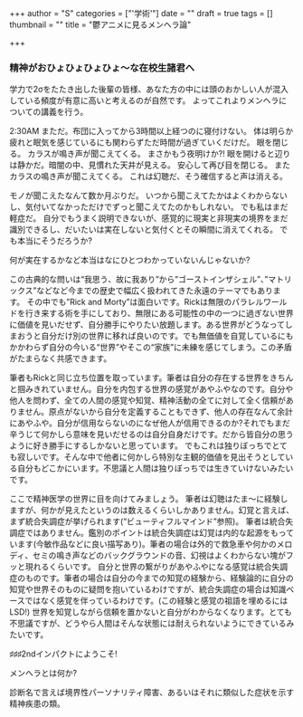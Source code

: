 +++
author = "S"
categories = ["'学術'"]
date = ""
draft = true
tags = []
thumbnail = ""
title = "鬱アニメに見るメンヘラ論"

+++
### 精神がおひょひょひょひょ～な在校生諸君へ

学力で2σをたたき出した後輩の皆様、あなた方の中には頭のおかしい人が混入している頻度が有意に高いと考えるのが自然です。
よってこれよりメンヘラについての講義を行う。

2:30AM
まただ。布団に入ってから3時間以上経つのに寝付けない。
体は明らか疲れと眠気を感じているにも関わらずただ時間が過ぎていくだけだ。
眼を閉じる。
カラスが鳴き声が聞こえてくる。
まさかもう夜明けか?!
眼を開けると辺りは静かだ。暗闇の中、見慣れた天井が見える。
安心して再び目を閉じる。
またカラスの鳴き声が聞こえてくる。
これは幻聴だ、そう確信すると声は消える。

モノが聞こえたなんて数か月ぶりだ。
いつから聞こえてたかはよくわからないし、気付いてなかっただけでずっと聞こえてたのかもしれない。
でも私はまだ軽症だ。
自分でもうまく説明できないが、感覚的に現実と非現実の境界をまだ識別できるし、だいたいは実在しないと気付くとその瞬間に消えてくれる。
でも本当にそうだろうか?

何が実在するかなど本当はなにひとつわかっていないんじゃないか?

この古典的な問いは“我思う、故に我あり”から”ゴーストインザシェル”、”マトリックス”などなど今までの歴史で幅広く扱われてきた永遠のテーマでもあります。
その中でも”Rick and Morty”は面白いです。Rickは無限のパラレルワールドを行き来する術を手にしており、無限にある可能性の中の一つに過ぎない世界に価値を見いだせず、自分勝手にやりたい放題します。ある世界がどうなってしまおうと自分だけ別の世界に移れば良いのです。でも無価値を自覚しているにもかかわらず自分の今いる“世界”やそこの“家族”に未練を感じてしまう。この矛盾がたまらなく共感できます。

筆者もRickと同じ立ち位置を取っています。筆者は自分の存在する世界をきちんと掴みきれていません。自分を内包する世界の感覚があやふやなのです。自分や他人を問わず、全ての人間の感覚や知覚、精神活動の全てに対して全く信頼がありません。原点がないから自分を定義することもできず、他人の存在なんて余計にあやふや。自分が信用ならないのになぜ他人が信用できるのか?それでもまだ辛うじて何かしら意味を見いだせるのは自分自身だけです。だから皆自分の思うように好き勝手にするしかないと思っています。 でもこれは独りぼっちでとても寂しいです。そんな中で他者に何かしら特別な主観的価値を見出そうとしている自分もどこかにいます。不思議と人間は独りぼっちでは生きていけないみたいです。

ここで精神医学の世界に目を向けてみましょう。 筆者は幻聴はたま～に経験しますが、何かが見えたというのは数えるくらいしかありません。幻覚と言えば、まず統合失調症が挙げられます(“ビューティフルマインド”参照)。 筆者は統合失調症ではありません。鑑別のポイントは統合失調症は幻覚は内的な起源をもっています(今敏作品などに良い描写あり)。筆者の場合は外的で救急車や何かのメロディ、セミの鳴き声などのバックグラウンドの音、幻視はよくわからない塊がフッと現れるくらいです。 自分と世界の繋がりがあやふやになる感覚は統合失調症のものです。筆者の場合は自分の今までの知覚の経験から、経験論的に自分の知覚や世界そのものに疑問を抱いているわけですが、統合失調症の場合は知識ベースではなく感覚を伴っているわけです。(この経験と感覚の祖語を埋めるにはLSD!) 世界を知覚しながら信頼を置かないと自分がわからなくなります。とても不思議ですが、どうやら人間はそんな状態には耐えられないようにできているみたいです。

♯♯♯2ndインパクトにようこそ!

メンヘラとは何か?

診断名で言えば境界性パーソナリティ障害、あるいはそれに類似した症状を示す精神疾患の類。